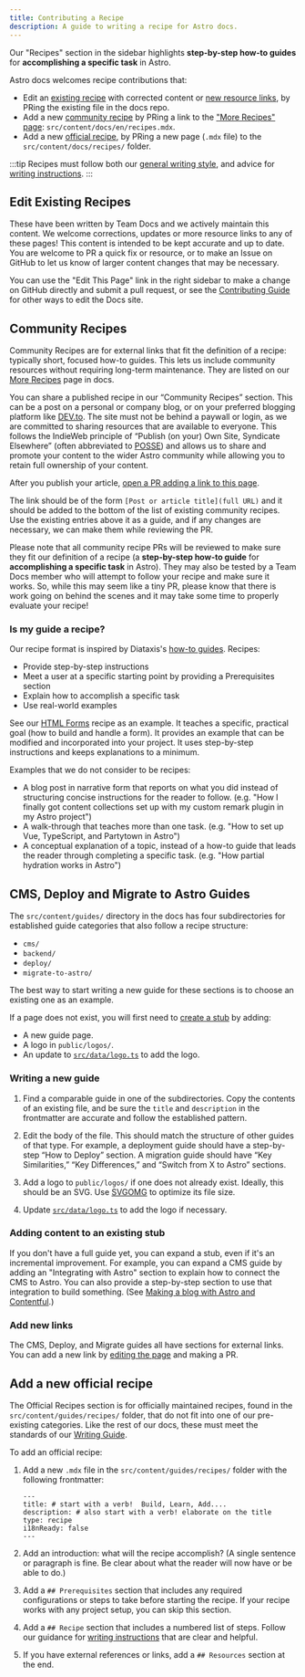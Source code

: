 ```yaml
---
title: Contributing a Recipe
description: A guide to writing a recipe for Astro docs.
---
```


Our "Recipes" section in the sidebar highlights **step-by-step how-to guides** for **accomplishing a specific task** in Astro.

Astro docs welcomes recipe contributions that:

- Edit an [existing recipe](#edit-existing-recipes) with corrected content or [new resource links](#add-new-links), by PRing the existing file in the docs repo.
- Add a new [community recipe](#community-recipes) by PRing a link to the ["More Recipes" page](https://docs.astro.build/en/recipes/): `src/content/docs/en/recipes.mdx`.
- Add a new [official recipe](#add-a-new-official-recipe), by PRing a new page (`.mdx` file) to the `src/content/docs/recipes/` folder.

:::tip 
Recipes must follow both our [general writing style](/guides/writing-style/#writing-style), and advice for [writing instructions](/guides/writing-style/#giving-instructions).
:::

## Edit Existing Recipes

These have been written by Team Docs and we actively maintain this content. We welcome corrections, updates or more resource links to any of these pages! This content is intended to be kept accurate and up to date. You are welcome to PR a quick fix or resource, or to make an Issue on GitHub to let us know of larger content changes that may be necessary.

You can use the "Edit This Page" link in the right sidebar to make a change on GitHub directly and submit a pull request, or see the [Contributing Guide](https://github.com/withastro/docs/blob/main/CONTRIBUTING.md#making-prs-pull-requests) for other ways to edit the Docs site.

## Community Recipes

Community Recipes are for external links that fit the definition of a recipe: typically short, focused how-to guides. This lets us include community resources without requiring long-term maintenance. They are listed on our [More Recipes](https://docs.astro.build/en/recipes/) page in docs.

You can share a published recipe in our “Community Recipes” section. This can be a post on a personal or company blog, or on your preferred blogging platform like [DEV.to](https://dev.to/). The site must not be behind a paywall or login, as we are committed to sharing resources that are available to everyone. This follows the IndieWeb principle of “Publish (on your) Own Site, Syndicate Elsewhere” (often abbreviated to [POSSE](https://indieweb.org/POSSE)) and allows us to share and promote your content to the wider Astro community while allowing you to retain full ownership of your content.

After you publish your article, [open a PR adding a link to this page](https://github.com/withastro/docs/edit/main/src/content/docs/en/recipes.mdx).

The link should be of the form `[Post or article title](full URL)` and it should be added to the bottom of the list of existing community recipes. Use the existing entries above it as a guide, and if any changes are necessary, we can make them while reviewing the PR.

Please note that all community recipe PRs will be reviewed to make sure they fit our definition of a recipe (a **step-by-step how-to guide** for **accomplishing a specific task** in Astro). They may also be tested by a Team Docs member who will attempt to follow your recipe and make sure it works. So, while this may seem like a tiny PR, please know that there is work going on behind the scenes and it may take some time to properly evaluate your recipe!

### Is my guide a recipe?

Our recipe format is inspired by Diataxis's [how-to guides](https://diataxis.fr/how-to-guides/). Recipes:

- Provide step-by-step instructions
- Meet a user at a specific starting point by providing a Prerequisites section
- Explain how to accomplish a specific task
- Use real-world examples

See our [HTML Forms](https://docs.astro.build/en/recipes/build-forms-api/) recipe as an example. It teaches a specific, practical goal (how to build and handle a form). It provides an example that can be modified and incorporated into your project. It uses step-by-step instructions and keeps explanations to a minimum.

Examples that we do not consider to be recipes:
- A blog post in narrative form that reports on what you did instead of structuring concise instructions for the reader to follow. (e.g. "How I finally got content collections set up with my custom remark plugin in my Astro project")
- A walk-through that teaches more than one task. (e.g. "How to set up Vue, TypeScript, and Partytown in Astro")
- A conceptual explanation of a topic, instead of a how-to guide that leads the reader through completing a specific task. (e.g. "How partial hydration works in Astro")


## CMS, Deploy and Migrate to Astro Guides

The `src/content/guides/` directory in the docs has four subdirectories for established guide categories that also follow a recipe structure:

- `cms/`
- `backend/`
- `deploy/`
- `migrate-to-astro/`

The best way to start writing a new guide for these sections is to choose an existing one as an example.

If a page does not exist, you will first need to [create a stub](/guides/new-third-party-stub/) by adding:
- A new guide page.
- A logo in `public/logos/`.
- An update to [`src/data/logo.ts`](https://github.com/withastro/docs/blob/main/src/data/logos.ts) to add the logo.

### Writing a new guide

1. Find a comparable guide in one of the subdirectories. Copy the contents of an existing file, and be sure the `title` and `description` in the frontmatter are accurate and follow the established pattern.

2. Edit the body of the file. This should match the structure of other guides of that type. For example, a deployment guide should have a step-by-step “How to Deploy” section. A migration guide should have “Key Similarities,” “Key Differences,” and “Switch from X to Astro” sections.

3. Add a logo to `public/logos/` if one does not already exist. Ideally, this should be an SVG. Use [SVGOMG](https://jakearchibald.github.io/svgomg/) to optimize its file size.

4. Update [`src/data/logo.ts`](https://github.com/withastro/docs/blob/main/src/data/logos.ts) to add the logo if necessary.

### Adding content to an existing stub

If you don't have a full guide yet, you can expand a stub, even if it's an incremental improvement. For example, you can expand a CMS guide by adding an "Integrating with Astro" section to explain how to connect the CMS to Astro. You can also provide a step-by-step section to use that integration to build something. (See [Making a blog with Astro and Contentful](https://docs.astro.build/en/guides/cms/contentful/#making-a-blog-with-astro-and-contentful).)

### Add new links

The CMS, Deploy, and Migrate guides all have sections for external links. You can add a new link by [editing the page](/first-time/edit-single-page/) and making a PR.

## Add a new official recipe

The Official Recipes section is for officially maintained recipes, found in the `src/content/guides/recipes/` folder, that do not fit into one of our pre-existing categories. Like the rest of our docs, these must meet the standards of our [Writing Guide](/guides/writing-style/).

To add an official recipe:

1. Add a new `.mdx` file in the `src/content/guides/recipes/` folder with the following frontmatter: 

    ```mdx
    ---
    title: # start with a verb!  Build, Learn, Add....
    description: # also start with a verb! elaborate on the title
    type: recipe
    i18nReady: false
    ---
    ```

2. Add an introduction: what will the recipe accomplish? (A single sentence or paragraph is fine. Be clear about what the reader will now have or be able to do.)

3. Add a `## Prerequisites` section that includes any required configurations or steps to take before starting the recipe. If your recipe works with any project setup, you can skip this section.

4. Add a `## Recipe` section that includes a numbered list of steps. Follow our guidance for [writing instructions](/guides/writing-style/#giving-instructions) that are clear and helpful.

5. If you have external references or links, add a ``## Resources`` section at the end.
